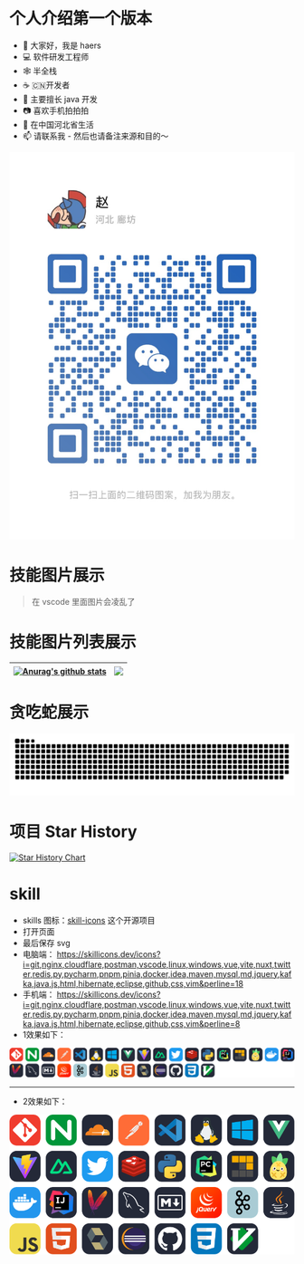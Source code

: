 # 个人介绍第一个版本
- 👋 大家好，我是 haers
- 💻 软件研发工程师
- 🕸 半全栈
- ☕️ 🇨🇳开发者
- 📱 主要擅长 java 开发
- 📷 喜欢手机拍拍拍
- 📍 在中国河北省生活
- 📫 请联系我 - 然后也请备注来源和目的～

![wx](static/img/wx.jpg)


# 技能图片展示

> 在 vscode 里面图片会凌乱了

 

<!-- <picture>
  <source
    srcset="https://github-readme-stats-one-bice.vercel.app/api?username=haers&show_icons=true&icon_color=0366d6&bg_color=ffffff&theme=dark&include_all_commits=true&count_private=true&role=OWNER,ORGANIZATION_MEMBER,COLLABORATOR"
    media="(prefers-color-scheme: dark)" />
  <source
    srcset="https://github-readme-stats-one-bice.vercel.app/api?username=haers&show_icons=true&icon_color=0366d6&bg_color=ffffff&theme=algolia&include_all_commits=true&count_private=true&role=OWNER,ORGANIZATION_MEMBER,COLLABORATOR"
    media="(prefers-color-scheme: light), (prefers-color-scheme: no-preference)" />
  <img src="https://github-readme-stats-one-bice.vercel.app/api?username=haers&show_icons=true&icon_color=0366d6&bg_color=ffffff&theme=algolia&include_all_commits=true&count_private=true&role=OWNER,ORGANIZATION_MEMBER,COLLABORATOR"
    align="right" />
</picture> -->

# 技能图片列表展示

| <a href="https://github.com/anuraghazra/github-readme-stats"><img align="center" src="https://github-readme-stats.vercel.app/api?username=haers&show_icons=true&include_all_commits=true&count_private=true&theme=buefy&hide_border=true&role=OWNER,ORGANIZATION_MEMBER,COLLABORATOR" alt="Anurag's github stats" /></a> | <a href="https://github.com/anuraghazra/github-readme-stats"><img align="center" src="https://github-readme-stats.vercel.app/api/top-langs/?username=anuraghazra&layout=compact&theme=buefy&hide_border=true" /></a> |
| ------------- | ------------- |



# 贪吃蛇展示

  <!-- snake contribution -->
   <picture>
    <source media="(prefers-color-scheme: dark)" srcset="github-contribution-snake/github-contribution-grid-snake-dark.svg" />
    <source media="(prefers-color-scheme: light)" srcset="github-contribution-snake/github-contribution-grid-snake.svg" />
    <img alt="github-snake" src="github-contribution-snake/github-contribution-grid-snake-dark.svg" />
  </picture>



# 项目 Star History

[![Star History Chart](https://api.star-history.com/svg?repos=haers/haers&type=Date)](https://star-history.com/#haers/haers&Date)

# skill
- skills 图标：[skill-icons](https://github.com/tandpfun/skill-icons) 这个开源项目
- 打开页面
- 最后保存 svg
- 电脑端： https://skillicons.dev/icons?i=git,nginx,cloudflare,postman,vscode,linux,windows,vue,vite,nuxt,twitter,redis,py,pycharm,pnpm,pinia,docker,idea,maven,mysql,md,jquery,kafka,java,js,html,hibernate,eclipse,github,css,vim&perline=18
- 手机端： https://skillicons.dev/icons?i=git,nginx,cloudflare,postman,vscode,linux,windows,vue,vite,nuxt,twitter,redis,py,pycharm,pnpm,pinia,docker,idea,maven,mysql,md,jquery,kafka,java,js,html,hibernate,eclipse,github,css,vim&perline=8
- 1效果如下：


![skillPc](static/svg/skillPc.svg)

---
- 2效果如下：


![skillWap](static/svg/skillWap.svg)

